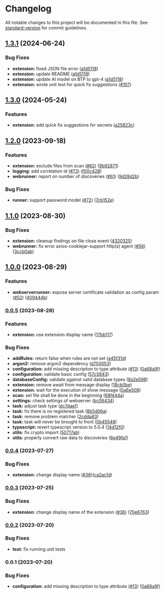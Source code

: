 # Changelog

All notable changes to this project will be documented in this file. See [standard-version](https://github.com/conventional-changelog/standard-version) for commit guidelines.

## [1.3.1](https://github.com/SAP/vs-code-extension-for-project-credential-digger/compare/v1.3.0...v1.3.1) (2024-06-24)

### Bug Fixes

-   **extension:** fixed JSON file error ([a1d5118](https://github.com/SAP/vs-code-extension-for-project-credential-digger/commit/a1d511836d11c983dd129fae5304ed5c1239dcaa))
-   **extension:** update README ([a1d5118](https://github.com/SAP/vs-code-extension-for-project-credential-digger/commit/a1d511836d11c983dd129fae5304ed5c1239dcaa))
-   **extension:** update AI model on BTP to gpt-4 ([a1d5118](https://github.com/SAP/vs-code-extension-for-project-credential-digger/commit/a1d511836d11c983dd129fae5304ed5c1239dcaa))
-   **extension:** wrote unit test for quick fix suggestions ([#107](https://github.com/SAP/vs-code-extension-for-project-credential-digger/issues/107))

## [1.3.0](https://github.com/SAP/vs-code-extension-for-project-credential-digger/compare/v1.2.0...v1.3.0) (2024-05-24)

### Features

-   **extension:** add quick fix suggestions for secrets ([a25823c](https://github.com/SAP/vs-code-extension-for-project-credential-digger/commit/a25823c28765c3554719e7733ea87b4dd82f55e3))

## [1.2.0](https://github.com/SAP/vs-code-extension-for-project-credential-digger/compare/v1.1.0...v1.2.0) (2023-09-18)

### Features

-   **extension:** exclude files from scan ([#62](https://github.com/SAP/vs-code-extension-for-project-credential-digger/issues/62)) ([9b92871](https://github.com/SAP/vs-code-extension-for-project-credential-digger/commit/9b928714d97a7c8444cc142b25c05e0fd4eb1f2c))
-   **logging:** add correlation id ([#73](https://github.com/SAP/vs-code-extension-for-project-credential-digger/issues/73)) ([f00c428](https://github.com/SAP/vs-code-extension-for-project-credential-digger/commit/f00c428ce44617ab37b0dc6b4cd76c69cb651415))
-   **webrunner:** report on number of discoveries ([#61](https://github.com/SAP/vs-code-extension-for-project-credential-digger/issues/61)) ([9d28d2b](https://github.com/SAP/vs-code-extension-for-project-credential-digger/commit/9d28d2b478043495a1069751ff5c42e0275d6ebb))

### Bug Fixes

-   **runner:** support password model ([#72](https://github.com/SAP/vs-code-extension-for-project-credential-digger/issues/72)) ([7cb152e](https://github.com/SAP/vs-code-extension-for-project-credential-digger/commit/7cb152e15565214fa943aecd9dc3ff478fedb66c))

## [1.1.0](https://github.com/SAP/vs-code-extension-for-project-credential-digger/compare/v1.0.0...v1.1.0) (2023-08-30)

### Bug Fixes

-   **extension:** cleanup findings on file close event ([4320325](https://github.com/SAP/vs-code-extension-for-project-credential-digger/commit/43203251075691cbfc68fefd63cacd95d712540c))
-   **webrunner:** fix error axios-cookiejar-support http(s) agent ([#56](https://github.com/SAP/vs-code-extension-for-project-credential-digger/issues/56)) ([3ccb0ab](https://github.com/SAP/vs-code-extension-for-project-credential-digger/commit/3ccb0aba80d214758f0b8b9227dbaf8d38d5558f))

## [1.0.0](https://github.com/SAP/vs-code-extension-for-project-credential-digger/compare/v0.0.5...v1.0.0) (2023-08-29)

### Features

-   **webserverrunner:** expose server certificate validation as config param ([#52](https://github.com/SAP/vs-code-extension-for-project-credential-digger/issues/52)) ([409444b](https://github.com/SAP/vs-code-extension-for-project-credential-digger/commit/409444b13a70122add29bb1be2365b63003644b9))

### [0.0.5](https://github.com/SAP/vs-code-extension-for-project-credential-digger/compare/v0.0.4...v0.0.5) (2023-08-28)

### Features

-   **extension:** use extension display name ([17bb117](https://github.com/SAP/vs-code-extension-for-project-credential-digger/commit/17bb117c257afd930d02c378e411dc0f1e5d3d73))

### Bug Fixes

-   **addRules:** return false when rules are not set ([a45f31d](https://github.com/SAP/vs-code-extension-for-project-credential-digger/commit/a45f31d431796b03267a043de098af7dc43a3025))
-   **argon2:** remove argon2 dependency ([d750053](https://github.com/SAP/vs-code-extension-for-project-credential-digger/commit/d7500532efd324e21d99fcf5274beeeb76696b73))
-   **configuration:** add missing description to type attribute ([#13](https://github.com/SAP/vs-code-extension-for-project-credential-digger/issues/13)) ([0a68a9f](https://github.com/SAP/vs-code-extension-for-project-credential-digger/commit/0a68a9fda0b21ff9608909b7fe47242827e8a2a0))
-   **configuration:** validate basic config ([57c5843](https://github.com/SAP/vs-code-extension-for-project-credential-digger/commit/57c58437050dd0747928bd40b2f747080e485729))
-   **databaseConfig:** validate against valid database types ([8a2e598](https://github.com/SAP/vs-code-extension-for-project-credential-digger/commit/8a2e5986c6729e72b44c5f275b2cf93b10755aad))
-   **extension:** remove await from message display ([18cb0be](https://github.com/SAP/vs-code-extension-for-project-credential-digger/commit/18cb0be24e74f6fcc5b54b72e94fa195435ff0dd))
-   **extension:** wait for the execution of show message ([0a6e508](https://github.com/SAP/vs-code-extension-for-project-credential-digger/commit/0a6e508a1bcb5260db0df5e8828cc11668bd6b72))
-   **scan:** set file shall be done in the beginning ([68f444a](https://github.com/SAP/vs-code-extension-for-project-credential-digger/commit/68f444a00804e08f675e763189d181bdc95cf021))
-   **settings:** check settings of webserver ([bc06434](https://github.com/SAP/vs-code-extension-for-project-credential-digger/commit/bc0643449eb37d820c5b77c67988de462138056c))
-   **task:** adjust task type ([dc7dae1](https://github.com/SAP/vs-code-extension-for-project-credential-digger/commit/dc7dae1c3554eca8f2418e8c27a03dcb238a83d7))
-   **task:** fix there is no registered task ([8b5d06a](https://github.com/SAP/vs-code-extension-for-project-credential-digger/commit/8b5d06a57bf24ffd060d868f532a762c89460d5f))
-   **task:** remove problem matcher ([2cdda83](https://github.com/SAP/vs-code-extension-for-project-credential-digger/commit/2cdda8378bbc05993c4466cea4c3d3ab7f2db4ba))
-   **task:** task will never be brought to front ([0b45548](https://github.com/SAP/vs-code-extension-for-project-credential-digger/commit/0b45548b382c88ed56c73713630f37d96d790779))
-   **typescript:** revert typescript version to 5.0.4 ([14d12f0](https://github.com/SAP/vs-code-extension-for-project-credential-digger/commit/14d12f024b149e529291f1e12578e916462ba64d))
-   **utils:** fix crypto import ([50717ab](https://github.com/SAP/vs-code-extension-for-project-credential-digger/commit/50717ab2064bb47a5068d2dbd4c6b84f62f805ab))
-   **utils:** properly convert raw data to discoveries ([6e49fa1](https://github.com/SAP/vs-code-extension-for-project-credential-digger/commit/6e49fa15c52aaade95f707fd02a26755d10462e3))

### [0.0.4](https://github.com/SAP/vs-code-extension-for-project-credential-digger/compare/v0.0.3...v0.0.4) (2023-07-27)

### Bug Fixes

-   **extension:** change display name ([#38](https://github.com/SAP/vs-code-extension-for-project-credential-digger/pull/38))([ca2ac1d](https://github.com/SAP/vs-code-extension-for-project-credential-digger/commit/ca2ac1d5d1c7f6142b2fc501d2fdc49f68056cfe))

### [0.0.3](https://github.com/SAP/vs-code-extension-for-project-credential-digger/compare/v0.0.2...v0.0.3) (2023-07-25)

### Bug Fixes

-   **extension:** change display name of the extension ([#36](https://github.com/SAP/vs-code-extension-for-project-credential-digger/pull/36)) ([70e6763](https://github.com/SAP/vs-code-extension-for-project-credential-digger/commit/70e676384aa760593732b5ede803a749dd28b615))

### [0.0.2](https://github.com/SAP/vs-code-extension-for-project-credential-digger/compare/v0.0.1...v0.0.2) (2023-07-20)

### Bug Fixes

-   **test:** fix running unit tests

### 0.0.1 (2023-07-20)

### Bug Fixes

-   **configuration:** add missing description to type attribute ([#13](https://github.com/SAP/vs-code-extension-for-project-credential-digger/issues/13)) ([0a68a9f](https://github.com/SAP/vs-code-extension-for-project-credential-digger/commit/0a68a9fda0b21ff9608909b7fe47242827e8a2a0))
